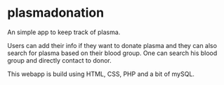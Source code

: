 # plasmadonation

An simple app to keep track of plasma.

Users can add their info if they want to donate plasma and they can also search for plasma based on their blood group.
One can search his blood group and directly contact to donor.

This webapp is build using HTML, CSS, PHP and a bit of mySQL. 
